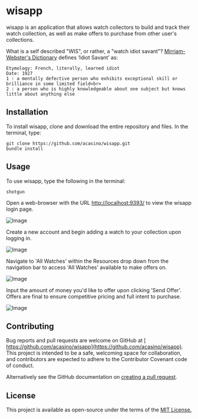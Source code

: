 # wisapp

<!--- These are examples. See https://shields.io for others or to customize this set of shields. You might want to include dependencies, project status and licence info here --->


wisapp is an application that allows watch collectors to build and track their watch collection, as well as make offers to purchase from other user's collections.

What is a self described "WIS", or rather, a "watch idiot savant"? [Mirriam-Webster's Dictionary](http://www.m-w.com/cgi-bin/dictionary?book=Dictionary&va=idiot+savant) defines ‘Idiot Savant’ as:
```
Etymology: French, literally, learned idiot
Date: 1927
1 : a mentally defective person who exhibits exceptional skill or brilliance in some limited field<br>
2 : a person who is highly knowledgeable about one subject but knows little about anything else
```


## Installation

To install wisapp, clone and download the entire repository and files. In the terminal, type:

```
git clone https://github.com/acasino/wisapp.git
bundle install
```


## Usage

To use wisapp, type the following in the terminal:

```
shotgun
```

Open a web-browser with the URL [http://localhost:9393/](http://localhost:9393/) to view the wisapp login page. 

![Image](https://user-images.githubusercontent.com/8316268/108464199-520fa900-7245-11eb-9f8f-82939387edcf.jpeg)

Create a new account and begin adding a watch to your collection upon logging in. 

![Image](https://user-images.githubusercontent.com/8316268/108464210-550a9980-7245-11eb-94d0-5c1f808b0a37.jpeg)

Navigate to 'All Watches' within the Resources drop down from the navigation bar to access 'All Watches' available to make offers on.

![Image](https://user-images.githubusercontent.com/8316268/108465020-d1ea4300-7246-11eb-9de0-f1aff4e66f4f.jpeg)

Input the amount of money you'd like to offer upon clicking 'Send Offer'. Offers are final to ensure competitive pricing and full intent to purchase.

![Image](https://user-images.githubusercontent.com/8316268/108465027-d44c9d00-7246-11eb-9894-0dfc863eb495.jpeg)


## Contributing
Bug reports and pull requests are welcome on GitHub at [ https://github.com/acasino/wisapp](https://github.com/acasino/wisapp). This project is intended to be a safe, welcoming space for collaboration, and contributors are expected to adhere to the Contributor Covenant code of conduct.

Alternatively see the GitHub documentation on [creating a pull request](https://help.github.com/en/github/collaborating-with-issues-and-pull-requests/creating-a-pull-request).

## License

This project is available as open-source under the terms of the [MIT License.](https://choosealicense.com/licenses/mit/)
